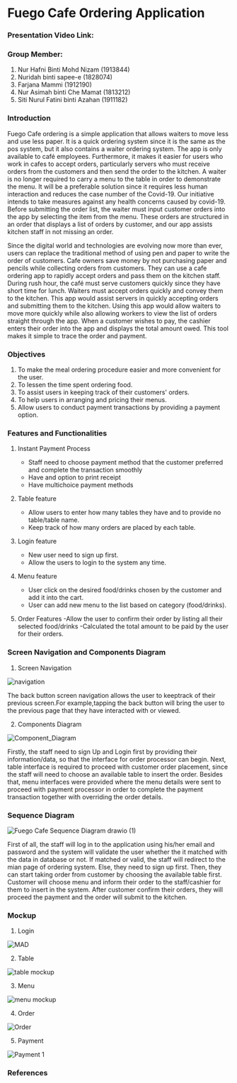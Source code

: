 # Fuego Cafe Ordering Application

### Presentation Video Link: 


### Group Member:
1. Nur Hafni Binti Mohd Nizam (1913844)
2. Nuridah binti sapee-e (1828074)
3. Farjana Mammi (1912190)
4. Nur Asimah binti Che Mamat (1813212)
5. Siti Nurul Fatini binti Azahan (1911182)

### Introduction

Fuego Cafe ordering is a simple application that allows waiters to move less and use less paper. It is a quick ordering system since it is the same as the pos system, but it also contains a waiter ordering system. The app is only available to café employees. Furthermore, it makes it easier for users who work in cafes to accept orders, particularly servers who must receive orders from the customers and then send the order to the kitchen. A waiter is no longer required to carry a menu to the table in order to demonstrate the menu. It will be a preferable solution since it requires less human interaction and reduces the case number of the Covid-19. Our initiative intends to take measures against any health concerns caused by covid-19. Before submitting the order list, the waiter must input customer orders into the app by selecting the item from the menu. These orders are structured in an order that displays a list of orders by customer, and our app assists kitchen staff in not missing an order. 

Since the digital world and technologies are evolving now more than ever, users can replace the traditional method of using pen and paper to write the order of customers. Cafe owners save money by not purchasing paper and pencils while collecting orders from customers. They can use a cafe ordering app to rapidly accept orders and pass them on the kitchen staff. During rush hour, the café must serve customers quickly since they have short time for lunch. Waiters must accept orders quickly and convey them to the kitchen. This app would assist servers in quickly accepting orders and submitting them to the kitchen. Using this app would allow waiters to move more quickly while also allowing workers to view the list of orders straight through the app. When a customer wishes to pay, the cashier enters their order into the app and displays the total amount owed. This tool makes it simple to trace the order and payment.


### Objectives

1. To make the meal ordering procedure easier and more convenient for the user.
2. To lessen the time spent ordering food.
3. To assist users in keeping track of their customers' orders.
4. To help users in arranging and pricing their menus.
5. Allow users to conduct payment transactions by providing a payment option.

### Features and Functionalities

1. Instant Payment Process
   - Staff need to choose payment method that the customer preferred and complete the transaction smoothly
   - Have and option to print receipt
   - Have multichoice payment methods

2. Table feature
   - Allow users to enter how many tables they have and to provide no table/table name.
   - Keep track of how many orders are placed by each table.

3. Login feature
   - New user need to sign up first. 
   - Allow the users to login to the system any time.  

4. Menu feature
   - User click on the desired food/drinks chosen by the customer and add it into the cart.
   - User can add new menu to the list based on category (food/drinks).

5. Order Features
   -Allow the user to confirm their order by listing all their selected food/drinks
   -Calculated the total amount to be paid by the user for their orders.


### Screen Navigation and Components Diagram
1. Screen Navigation


![navigation](https://user-images.githubusercontent.com/55780049/171121403-4fb77bf4-a003-4758-9716-62b385d08988.png)

The back button screen navigation allows the user to keeptrack of their previous screen.For example,tapping the back button will bring the user to the previous page that they have interacted with or viewed.



2. Components Diagram

![Component_Diagram](https://user-images.githubusercontent.com/92074138/170858571-a528afd5-7399-4538-bb95-38bfd5287f8e.PNG)

Firstly, the staff need to sign Up and Login first by providing their information/data, so that the interface for order processor can begin. Next, table interface is required to proceed with customer order placement, since the staff will need to choose an available table to insert the order. Besides that, menu interfaces were provided where the menu details were sent to proceed with payment processor in order to complete the payment transaction together with overriding the order details.

### Sequence Diagram

![Fuego Cafe Sequence Diagram drawio (1)](https://user-images.githubusercontent.com/76712347/171533718-923c380a-140c-462f-bf3d-35e6623783b6.png)

First of all, the staff will log in to the application using his/her email and password and the system will validate the user whether the it matched with the data in database or not. If matched or valid, the staff will redirect to the mian page of ordering system. Else, they need to sign up first. Then, they can start taking order from customer by choosing the available table first. Customer will choose menu and inform their order to the staff/cashier for them to insert in the system. After customer confirm their orders, they will proceed the payment and the order will submit to the kitchen.

### Mockup

1. Login

![MAD](https://user-images.githubusercontent.com/75902424/171523535-dda79cf7-45d5-40ea-89d9-6b680232f8d9.JPG)


2. Table

![table mockup](https://user-images.githubusercontent.com/62057007/171063403-2fe724cf-ffa9-429f-9df7-3d66e621e5a2.PNG)


3. Menu

![menu mockup](https://user-images.githubusercontent.com/76712347/171533787-02532267-7225-49a5-ad61-b1c6db1b45d0.png)


4. Order

![Order](https://user-images.githubusercontent.com/55780049/171017868-409a9b1a-3c40-4238-93e8-43e7736ba0e3.png)


5. Payment

![Payment 1](https://user-images.githubusercontent.com/92074138/171437001-6ac1cea4-2999-4d75-902e-a30421def7d1.PNG)


### References
